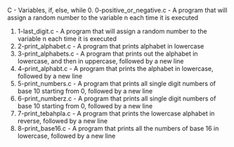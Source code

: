 C - Variables, if, else, while
0. 0-positive_or_negative.c - A program that will assign a random number to the variable n each time it is executed
1. 1-last_digit.c - A program that will assign a random number to the variable n each time it is executed
2. 2-print_alphabet.c - A program that prints alphabet in lowercase
3. 3-print_alphabets.c - A program that prints out the alphabet in lowercase, and then in uppercase, followed by a new line
4. 4-print_alphabt.c - A program that prints the alphabet in lowercase, followed by a new line
5. 5-print_numbers.c - A program that prints all single digit numbers of base 10 starting from 0, followed by a new line
6. 6-print_numberz.c - A program that prints all single digit numbers of base 10 starting from 0, followed by a new line
7. 7-print_tebahpla.c - A program that prints the lowercase alphabet in reverse, followed by a new line
8. 8-print_base16.c - A program that prints all the numbers of base 16 in lowercase, followed by a new line
